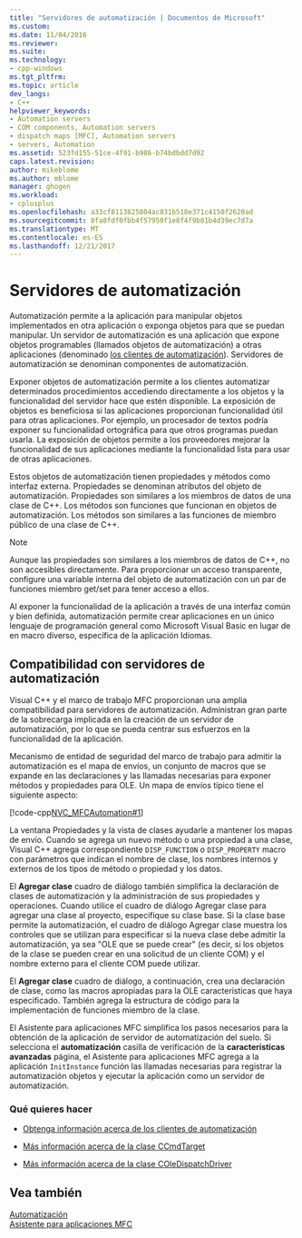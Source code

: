 ```yaml
---
title: "Servidores de automatización | Documentos de Microsoft"
ms.custom: 
ms.date: 11/04/2016
ms.reviewer: 
ms.suite: 
ms.technology:
- cpp-windows
ms.tgt_pltfrm: 
ms.topic: article
dev_langs:
- C++
helpviewer_keywords:
- Automation servers
- COM components, Automation servers
- dispatch maps [MFC], Automation servers
- servers, Automation
ms.assetid: 523fd155-51ce-4f91-b986-b74bdbdd7d92
caps.latest.revision: 
author: mikeblome
ms.author: mblome
manager: ghogen
ms.workload:
- cplusplus
ms.openlocfilehash: a33cf8113825804ac831b518e371c4150f2620ad
ms.sourcegitcommit: 8fa8fdf0fbb4f57950f1e8f4f9b81b4d39ec7d7a
ms.translationtype: MT
ms.contentlocale: es-ES
ms.lasthandoff: 12/21/2017
---
```

# <a name="automation-servers"></a>Servidores de automatización
Automatización permite a la aplicación para manipular objetos implementados en otra aplicación o exponga objetos para que se puedan manipular. Un servidor de automatización es una aplicación que expone objetos programables (llamados objetos de automatización) a otras aplicaciones (denominado [los clientes de automatización](../mfc/automation-clients.md)). Servidores de automatización se denominan componentes de automatización.  
  
 Exponer objetos de automatización permite a los clientes automatizar determinados procedimientos accediendo directamente a los objetos y la funcionalidad del servidor hace que estén disponible. La exposición de objetos es beneficiosa si las aplicaciones proporcionan funcionalidad útil para otras aplicaciones. Por ejemplo, un procesador de textos podría exponer su funcionalidad ortográfica para que otros programas puedan usarla. La exposición de objetos permite a los proveedores mejorar la funcionalidad de sus aplicaciones mediante la funcionalidad lista para usar de otras aplicaciones.  
  
 Estos objetos de automatización tienen propiedades y métodos como interfaz externa. Propiedades se denominan atributos del objeto de automatización. Propiedades son similares a los miembros de datos de una clase de C++. Los métodos son funciones que funcionan en objetos de automatización. Los métodos son similares a las funciones de miembro público de una clase de C++.  
  
> [!NOTE]
>  Aunque las propiedades son similares a los miembros de datos de C++, no son accesibles directamente. Para proporcionar un acceso transparente, configure una variable interna del objeto de automatización con un par de funciones miembro get/set para tener acceso a ellos.  
  
 Al exponer la funcionalidad de la aplicación a través de una interfaz común y bien definida, automatización permite crear aplicaciones en un único lenguaje de programación general como Microsoft Visual Basic en lugar de en macro diverso, específica de la aplicación Idiomas.  
  
##  <a name="_core_support_for_automation_servers"></a>Compatibilidad con servidores de automatización  
 Visual C++ y el marco de trabajo MFC proporcionan una amplia compatibilidad para servidores de automatización. Administran gran parte de la sobrecarga implicada en la creación de un servidor de automatización, por lo que se pueda centrar sus esfuerzos en la funcionalidad de la aplicación.  
  
 Mecanismo de entidad de seguridad del marco de trabajo para admitir la automatización es el mapa de envíos, un conjunto de macros que se expande en las declaraciones y las llamadas necesarias para exponer métodos y propiedades para OLE. Un mapa de envíos típico tiene el siguiente aspecto:  
  
 [!code-cpp[NVC_MFCAutomation#1](../mfc/codesnippet/cpp/automation-servers_1.cpp)]  
  
 La ventana Propiedades y la vista de clases ayudarle a mantener los mapas de envío. Cuando se agrega un nuevo método o una propiedad a una clase, Visual C++ agrega correspondiente `DISP_FUNCTION` o `DISP_PROPERTY` macro con parámetros que indican el nombre de clase, los nombres internos y externos de los tipos de método o propiedad y los datos.  
  
 El **Agregar clase** cuadro de diálogo también simplifica la declaración de clases de automatización y la administración de sus propiedades y operaciones. Cuando utilice el cuadro de diálogo Agregar clase para agregar una clase al proyecto, especifique su clase base. Si la clase base permite la automatización, el cuadro de diálogo Agregar clase muestra los controles que se utilizan para especificar si la nueva clase debe admitir la automatización, ya sea "OLE que se puede crear" (es decir, si los objetos de la clase se pueden crear en una solicitud de un cliente COM) y el nombre externo para el cliente COM puede utilizar.  
  
 El **Agregar clase** cuadro de diálogo, a continuación, crea una declaración de clase, como las macros apropiadas para la OLE características que haya especificado. También agrega la estructura de código para la implementación de funciones miembro de la clase.  
  
 El Asistente para aplicaciones MFC simplifica los pasos necesarios para la obtención de la aplicación de servidor de automatización del suelo. Si selecciona el **automatización** casilla de verificación de la **características avanzadas** página, el Asistente para aplicaciones MFC agrega a la aplicación `InitInstance` función las llamadas necesarias para registrar la automatización objetos y ejecutar la aplicación como un servidor de automatización.  
  
### <a name="what-do-you-want-to-do"></a>Qué quieres hacer  
  
-   [Obtenga información acerca de los clientes de automatización](../mfc/automation-clients.md)  
  
-   [Más información acerca de la clase CCmdTarget](../mfc/reference/ccmdtarget-class.md)  
  
-   [Más información acerca de la clase COleDispatchDriver](../mfc/reference/coledispatchdriver-class.md)  
  
## <a name="see-also"></a>Vea también  
 [Automatización](../mfc/automation.md)   
 [Asistente para aplicaciones MFC](../mfc/reference/mfc-application-wizard.md)

